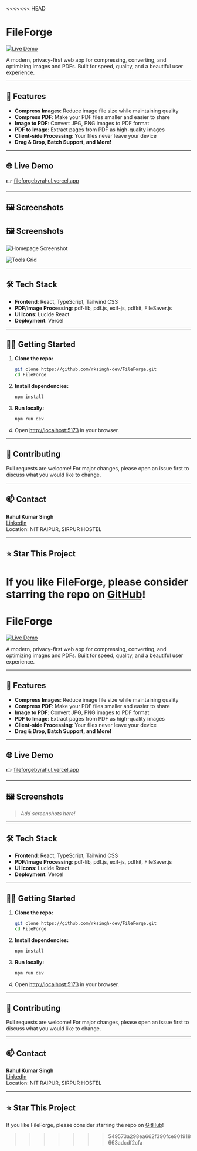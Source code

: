 <<<<<<< HEAD
# FileForge

[![Live Demo](https://img.shields.io/badge/Live-Demo-blue?style=for-the-badge)](https://fileforgebyrahul.vercel.app/)

A modern, privacy-first web app for compressing, converting, and optimizing images and PDFs. Built for speed, quality, and a beautiful user experience.

---

## 🚀 Features

- **Compress Images**: Reduce image file size while maintaining quality
- **Compress PDF**: Make your PDF files smaller and easier to share
- **Image to PDF**: Convert JPG, PNG images to PDF format
- **PDF to Image**: Extract pages from PDF as high-quality images
- **Client-side Processing**: Your files never leave your device
- **Drag & Drop, Batch Support, and More!**

---

## 🌐 Live Demo

👉 [fileforgebyrahul.vercel.app](https://fileforgebyrahul.vercel.app/)

---

## 🖼️ Screenshots

## 🖼️ Screenshots

![Homepage Screenshot](screenshots/image.png)

![Tools Grid](screenshots/tools-grid.png)

---

## 🛠️ Tech Stack

- **Frontend**: React, TypeScript, Tailwind CSS
- **PDF/Image Processing**: pdf-lib, pdf.js, exif-js, pdfkit, FileSaver.js
- **UI Icons**: Lucide React
- **Deployment**: Vercel

---

## 🧑‍💻 Getting Started

1. **Clone the repo:**
   ```bash
   git clone https://github.com/rksingh-dev/FileForge.git
   cd FileForge
   ```
2. **Install dependencies:**
   ```bash
   npm install
   ```
3. **Run locally:**
   ```bash
   npm run dev
   ```
4. Open [http://localhost:5173](http://localhost:5173) in your browser.

---

## 🤝 Contributing

Pull requests are welcome! For major changes, please open an issue first to discuss what you would like to change.

---

## 📫 Contact

**Rahul Kumar Singh**  
[LinkedIn](https://www.linkedin.com/in/rahul-kumar-singh-1a14401ba/)  
Location: NIT RAIPUR, SIRPUR HOSTEL

---

## ⭐️ Star This Project

If you like FileForge, please consider starring the repo on [GitHub](https://github.com/rksingh-dev/FileForge)!
=======
# FileForge

[![Live Demo](https://img.shields.io/badge/Live-Demo-blue?style=for-the-badge)](https://fileforgebyrahul.vercel.app/)

A modern, privacy-first web app for compressing, converting, and optimizing images and PDFs. Built for speed, quality, and a beautiful user experience.

---

## 🚀 Features

- **Compress Images**: Reduce image file size while maintaining quality
- **Compress PDF**: Make your PDF files smaller and easier to share
- **Image to PDF**: Convert JPG, PNG images to PDF format
- **PDF to Image**: Extract pages from PDF as high-quality images
- **Client-side Processing**: Your files never leave your device
- **Drag & Drop, Batch Support, and More!**

---

## 🌐 Live Demo

👉 [fileforgebyrahul.vercel.app](https://fileforgebyrahul.vercel.app/)

---

## 🖼️ Screenshots

> _Add screenshots here!_

---

## 🛠️ Tech Stack

- **Frontend**: React, TypeScript, Tailwind CSS
- **PDF/Image Processing**: pdf-lib, pdf.js, exif-js, pdfkit, FileSaver.js
- **UI Icons**: Lucide React
- **Deployment**: Vercel

---

## 🧑‍💻 Getting Started

1. **Clone the repo:**
   ```bash
   git clone https://github.com/rksingh-dev/FileForge.git
   cd FileForge
   ```
2. **Install dependencies:**
   ```bash
   npm install
   ```
3. **Run locally:**
   ```bash
   npm run dev
   ```
4. Open [http://localhost:5173](http://localhost:5173) in your browser.

---

## 🤝 Contributing

Pull requests are welcome! For major changes, please open an issue first to discuss what you would like to change.

---

## 📫 Contact

**Rahul Kumar Singh**  
[LinkedIn](https://www.linkedin.com/in/rahul-kumar-singh-1a14401ba/)  
Location: NIT RAIPUR, SIRPUR HOSTEL

---

## ⭐️ Star This Project

If you like FileForge, please consider starring the repo on [GitHub](https://github.com/rksingh-dev/FileForge)!
>>>>>>> 549573a298ea662f390fce901918663adcdf2cfa
